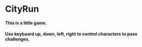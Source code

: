# CityRun #

#### This is a little game. ####
#### Use keyboard up, down, left, right to control characters to pass challenges.
